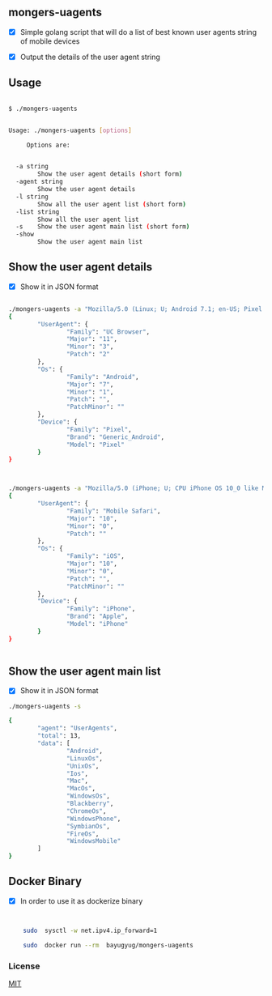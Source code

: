 ## mongers-uagents


- [x] Simple golang script that will do a list of best known user agents string of mobile devices


- [x] Output the details of the user agent string



## Usage

```sh

$ ./mongers-uagents


Usage: ./mongers-uagents [options]

     Options are:


  -a string
        Show the user agent details (short form)
  -agent string
        Show the user agent details
  -l string
        Show all the user agent list (short form)
  -list string
        Show all the user agent list
  -s    Show the user agent main list (short form)
  -show
        Show the user agent main list


```

## Show the user agent details

- [x] Show it in JSON format

``` sh

./mongers-uagents -a "Mozilla/5.0 (Linux; U; Android 7.1; en-US; Pixel Build/NDE63H) AppleWebKit/534.30 (KHTML, like Gecko) Version/4.0 UCBrowser/11.3.2.960 U3/0.8.0 Mobile Safari/534.30",
{
        "UserAgent": {
                "Family": "UC Browser",
                "Major": "11",
                "Minor": "3",
                "Patch": "2"
        },
        "Os": {
                "Family": "Android",
                "Major": "7",
                "Minor": "1",
                "Patch": "",
                "PatchMinor": ""
        },
        "Device": {
                "Family": "Pixel",
                "Brand": "Generic_Android",
                "Model": "Pixel"
        }
}



./mongers-uagents -a "Mozilla/5.0 (iPhone; U; CPU iPhone OS 10_0 like Mac OS X; en-us) AppleWebKit/602.1.38 (KHTML, like Gecko) Version/10.0 Mobile/7A341 Safari/602.1",
{
        "UserAgent": {
                "Family": "Mobile Safari",
                "Major": "10",
                "Minor": "0",
                "Patch": ""
        },
        "Os": {
                "Family": "iOS",
                "Major": "10",
                "Minor": "0",
                "Patch": "",
                "PatchMinor": ""
        },
        "Device": {
                "Family": "iPhone",
                "Brand": "Apple",
                "Model": "iPhone"
        }
}



```


## Show the user agent main list

- [x] Show it in JSON format

``` sh
./mongers-uagents -s

{
        "agent": "UserAgents",
        "total": 13,
        "data": [
                "Android",
                "LinuxOs",
                "UnixOs",
                "Ios",
                "Mac",
                "MacOs",
                "WindowsOs",
                "Blackberry",
                "ChromeOs",
                "WindowsPhone",
                "SymbianOs",
                "FireOs",
                "WindowsMobile"
        ]
}


```

## Docker Binary

- [x] In order to  use it as dockerize binary


``` sh


    sudo  sysctl -w net.ipv4.ip_forward=1

    sudo  docker run --rm  bayugyug/mongers-uagents

```


### License

[MIT](https://bayugyug.mit-license.org/)

